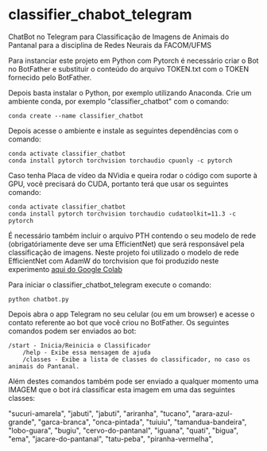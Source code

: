 # classifier_chabot_telegram
ChatBot no Telegram para Classificação de Imagens de Animais do Pantanal para a disciplina de Redes Neurais da FACOM/UFMS

Para instanciar este projeto em Python com Pytorch é necessário criar o Bot no BotFather e substituir o conteúdo do arquivo TOKEN.txt com o TOKEN fornecido pelo BotFather.

Depois basta instalar o Python, por exemplo utilizando Anaconda. Crie um ambiente conda, por exemplo "classifier_chatbot" com o comando:

```console
conda create --name classifier_chatbot
```

Depois acesse o ambiente e instale as seguintes dependências com o comando:

```console
conda activate classifier_chatbot
conda install pytorch torchvision torchaudio cpuonly -c pytorch
```

Caso tenha Placa de vídeo da NVidia e queira rodar o código com suporte à GPU, você precisará do CUDA, portanto terá que usar os seguintes comando:

```console
conda activate classifier_chatbot
conda install pytorch torchvision torchaudio cudatoolkit=11.3 -c pytorch
```

É necessário também incluir o arquivo PTH contendo o seu modelo de rede (obrigatóriamente deve ser uma EfficientNet) que será responsável pela classificação de imagens. Neste projeto foi utilizado o modelo de rede EfficientNet com AdamW do torchvision que foi produzido neste experimento [aqui do Google Colab](https://https://colab.research.google.com/drive/1jxoNRSPgWjc-0eDqA3PQFMWsmwVdsn4-)

Para iniciar o classifier_chatbot_telegram execute o comando:

```console
python chatbot.py
```

Depois abra o app Telegram no seu celular (ou em um browser) e acesse o contato referente ao bot que você criou no BotFather. Os seguintes comandos podem ser enviados ao bot:

```console
/start - Inicia/Reinicia o Classificador
	/help - Exibe essa mensagem de ajuda
	/classes - Exibe a lista de classes do classificador, no caso os animais do Pantanal.
  ```
  
  Além destes comandos também pode ser enviado a qualquer momento uma IMAGEM que o bot irá classificar esta imagem em uma das seguintes classes:
  
  "sucuri-amarela",
  "jabuti",
  "jabuti",
  "ariranha",
  "tucano",
  "arara-azul-grande",
  "garca-branca",
  "onca-pintada",
  "tuiuiu",
  "tamandua-bandeira",
  "lobo-guara",
  "bugiu",
  "cervo-do-pantanal",
  "iguana",
  "quati",
  "bigua",
  "ema",
  "jacare-do-pantanal",
  "tatu-peba",
  "piranha-vermelha",
